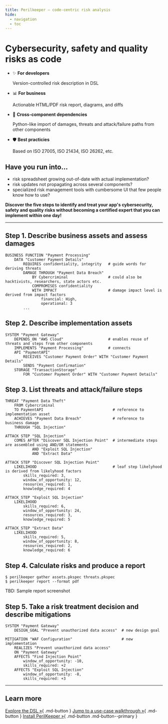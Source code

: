 ```yaml
---
title: Perilkeeper — code‑centric risk analysis
hide:
  - navigation
  - toc
---
```


# Cybersecurity, safety and quality risks as code

<div class="grid cards" markdown>

-   :sparkles: **For developers**

    Version-controlled risk description in DSL

-   :bar_chart: **For business**

    Actionable HTML/PDF risk report, diagrams, and diffs

-   :link: **Cross-component dependencies**

    Python-like import of damages, threats and attack/failure paths from other components

-   :shield: **Best practicies**
    
    Based on ISO 27005, ISO 21434, ISO 26262, etc.
</div>

## Have you run into...

- risk spreadsheet growing out-of-date with actual implementation?
- risk updates not propagating across several components?
- specialized risk management tools with cumbersome UI that few people know how to use?

__Discover the five steps to identify and treat your app's cybersecurity, safety and quality risks without becoming a certified expert that you can implement within one day!__

---

## Step 1. Describe business assets and assess damages

```console
BUSINESS FUNCTION "Payment Processing"
    DATA "Customer Payment Details"
        REQUIRES confidentiality, integrity   # guide words for deriving threats
        DAMAGE THROUGH "Payment Data Breach"
            BY Cybercriminal                  # could also be hacktivists, researchers, state actors etc.
            COMPROMISES confidentiality
            WITH IMPACT                       # damage impact level is derived from impact factors
                financial: High,
                operational: 3
        ...
```

## Step 2. Describe implementation assets

```console
SYSTEM "Payment Gateway"
    DEPENDS_ON "AWS Cloud"                    # enables reuse of threats and steps from other components
    IMPLEMENTS "Payment Processing"           # connects 
    API "PaymentAPI"
        RECEIVES "Customer Payment Order" WITH "Customer Payment Details"
        SENDS "Payment Confirmation"
    STORAGE "TransactionStorage"
        FOR "Customer Payment Order" WITH "Customer Payment Details"
```

## Step 3. List threats and attack/failure steps

```console
THREAT "Payment Data Theft"
    FROM Cybercriminal
    TO PaymentAPI                               # reference to implementation asset
    ACHIEVES "Payment Data Breach"              # reference to business damage
    THROUGH "SQL Injection"

ATTACK STEP "SQL Injection"
    COMES AFTER "Discover SQL Injection Point"  # intermediate steps are assembled using AND/OR statements
            AND "Exploit SQL Injection"
            AND "Extract Data"

ATTACK STEP "Discover SQL Injection Point"
    LIKELIHOOD                                  # leaf step likelyhood is derived from likelyhood factors
        skills_required: 3,
        window_of_opportunity: 12,
        resources_required: 1,
        knowledge_required: 4

ATTACK_STEP "Exploit SQL Injection"
    LIKELIHOOD
        skills_required: 6,
        window_of_opportunity: 24,
        resources_required: 3,
        knowledge_required: 5

ATTACK_STEP "Extract Data"
    LIKELIHOOD
        skills_required: 5,
        window_of_opportunity: 8,
        resources_required: 2,
        knowledge_required: 6
```

## Step 4. Calculate risks and produce a report
```console
$ perilkeeper gather assets.pkspec threats.pkspec
$ perilkeeper report --format pdf
```

<div class="pk-badge--high">
TBD: Sample report screenshot
</div>

## Step 5. Take a risk treatment decision and describe mitigations

```console
SYSTEM "Payment Gateway"
    DESIGN_GOAL "Prevent unauthorized data access"  # new design goal

MITIGATION "WAF Configuration"                      # new implementation
    REALIZES "Prevent unauthorized data access"
    ON "Payment Gateway"
    AFFECTS "Find Injection Point"
        window_of_opportunity: -10,
        skills_required: +2
    AFFECTS "Exploit SQL Injection"
        window_of_opportunity: -8,
        skills_required: +3
```

---

## Learn more

[Explore the DSL »](language.md){ .md-button }
[Jump to a use-case walkthrough »](use-cases.md){ .md-button }
[Install PerilKeeper »](installation.md){ .md-button .md-button--primary }
